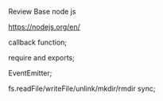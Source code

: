Review Base node js

https://nodejs.org/en/

callback function;

require and exports;

EventEmitter;

fs.readFile/writeFile/unlink/mkdir/rmdir sync;
